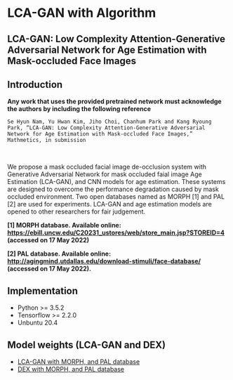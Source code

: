 # LCA-GAN with Algorithm

## LCA-GAN: Low Complexity Attention-Generative Adversarial Network for Age Estimation with Mask-occluded Face Images

## Introduction

**Any work that uses the provided pretrained network must acknowledge the authors by including the following reference**

    Se Hyun Nam, Yu Hwan Kim, Jiho Choi, Chanhum Park and Kang Ryoung Park, “LCA-GAN: Low Complexity Attention-Generative Adversarial Network for Age Estimation with Mask-occluded Face Images,” Mathmetics, in submission 
<br/>

We propose a mask occluded facial image de-occlusion system with Generative Adversarial Network for mask occluded faial image Age Estimation (LCA-GAN), and CNN models for age estimation. These systems are designed to overcome the performance degradation caused by mask occluded environment. Two open databases named as MORPH [1] and PAL [2] are used for experiments. LCA-GAN and age estimation models are opened to other researchers for fair judgement.
<br/>

**[1] MORPH database. Available online: https://ebill.uncw.edu/C20231_ustores/web/store_main.jsp?STOREID=4 (accessed on 17 May 2022)**
<br/>

**[2] PAL database. Available online: http://agingmind.utdallas.edu/download-stimuli/face-database/ (accessed on 17 May 2022).**
<br/>

## Implementation
* Python >= 3.5.2
* Tensorflow >= 2.2.0
* Unbuntu 20.4

## Model weights (LCA-GAN and DEX)
* [LCA-GAN with MORPH, and PAL database](https://drive.google.com/drive/folders/14l0EtfDaIeMeamQuoIRN6sPqp1-WLbTN?usp=sharing)
* [DEX with MORPH, and PAL database](https://drive.google.com/drive/folders/1zGB3G2MUJftM4AYuncJU66n6QVXdomVD?usp=sharing)
